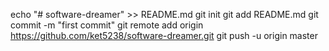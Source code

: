 echo "# software-dreamer" >> README.md
git init
git add README.md
git commit -m "first commit"
git remote add origin https://github.com/ket5238/software-dreamer.git
git push -u origin master
